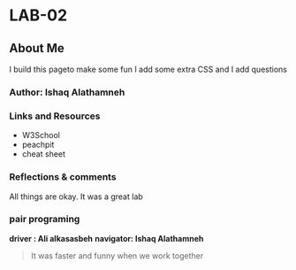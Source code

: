 # LAB-02

## About Me
I build this pageto make some fun 
I add some extra CSS and I add questions

### Author: Ishaq Alathamneh

### Links and Resources
* W3School
* peachpit
* cheat sheet

### Reflections & comments
All things are okay.
It was a great lab


### pair programing
**driver : Ali alkasasbeh**
**navigator: Ishaq Alathamneh**
> It was faster and funny when we work together
 